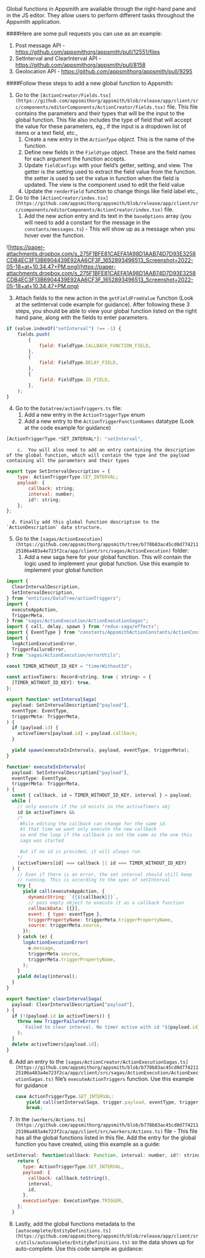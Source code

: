 Global functions in Appsmith are available through the right-hand pane and in the JS editor. They allow users to perform different tasks throughout the Appsmith application.

####Here are some pull requests you can use as an example:

1. Post message API - https://github.com/appsmithorg/appsmith/pull/12551/files
2. SetInterval and ClearInterval API - https://github.com/appsmithorg/appsmith/pull/8158
3. Geolocation API - https://github.com/appsmithorg/appsmith/pull/9295

####Follow these steps to add a new global function to Appsmith:

1. Go to the `[ActionCreator/Fields.tsx](https://github.com/appsmithorg/appsmith/blob/release/app/client/src/components/editorComponents/ActionCreator/Fields.tsx)` file. This file contains the parameters and their types that will be the input to the global function. This file also includes the type of field that will accept the value for these parameters, eg., if the input is a dropdown list of items or a text field, etc.,
    1. Create a new entry in the *`ActionType` object.* This is the name of the function.
    2. Define new fields in the `Fieldtype` object. These are the field names for each argument the function accepts.
    3. Update `fieldConfigs` with your field’s getter, setting, and view. The getter is the setting used to extract the field value from the function. the setter is used to set the value in function when the field is updated. The view is the component used to edit the field value
    4. Update the `renderField` function to change things like field label etc.,
2. Go to the `[ActionCreator/index.tsx](https://github.com/appsmithorg/appsmith/blob/release/app/client/src/components/editorComponents/ActionCreator/index.tsx)` file.
    1. Add the new action entry and its text in the `baseOptions` array (you will need to add a constant for the message in the `constants/messages.ts`) - This will show up as a message when you hover over the function.

![https://paper-attachments.dropbox.com/s_275F1BFE81CAEFA1A98D1AAB74D7D93E3258CDB4EC3F13B6904439E92AA6CF3F_1652893496513_Screenshot+2022-05-18+at+10.34.47+PM.png](https://paper-attachments.dropbox.com/s_275F1BFE81CAEFA1A98D1AAB74D7D93E3258CDB4EC3F13B6904439E92AA6CF3F_1652893496513_Screenshot+2022-05-18+at+10.34.47+PM.png)

3. Attach fields to the new action in the `getFieldFromValue` function (Look at the setInterval code example for guidance). After following these 3 steps, you should be able to view your global function listed on the right hand pane, along with the fields to enter parameters.

```jsx
if (value.indexOf("setInterval") !== -1) {
	fields.push(
		{
			field: FieldType.CALLBACK_FUNCTION_FIELD,
		},
		{
			field: FieldType.DELAY_FIELD,
		},
		{
			field: FieldType.ID_FIELD,
		},
	);
}
```

4. Go to the `Datatree/actionTriggers.ts` file:
    1. Add a new entry in the `ActionTriggerType` enum
    2. Add a new entry to the `ActionTriggerFunctionNames` datatype (Look at the code example for guidance)

```jsx
[ActionTriggerType.*SET_INTERVAL*]: "setInterval",
```

        c.  You will also need to add an entry containing the description of the global function, which will contain the type and the payload containing all the parameters and their types

```jsx
export type SetIntervalDescription = {
	type: ActionTriggerType.SET_INTERVAL;
	payload: {
		callback: string;
		interval: number;
		id?: string;
	};
};
```

      d. Finally add this global function description to the `ActionDescription` data structure.

5. Go to the `[sagas/ActionExecution](https://github.com/appsmithorg/appsmith/tree/b778b83ac45cd0d77421125106a483a4e723f2ca/app/client/src/sagas/ActionExecution)` folder:
    1. Add a new saga here for your global function. This will contain the logic used to implement your global function. Use this example to implement your global function

```jsx
import {
  ClearIntervalDescription,
  SetIntervalDescription,
} from "entities/DataTree/actionTriggers";
import {
  executeAppAction,
  TriggerMeta,
} from "sagas/ActionExecution/ActionExecutionSagas";
import { call, delay, spawn } from "redux-saga/effects";
import { EventType } from "constants/AppsmithActionConstants/ActionConstants";
import {
  logActionExecutionError,
  TriggerFailureError,
} from "sagas/ActionExecution/errorUtils";

const TIMER_WITHOUT_ID_KEY = "timerWithoutId";

const activeTimers: Record<string, true | string> = {
  [TIMER_WITHOUT_ID_KEY]: true,
};

export function* setIntervalSaga(
  payload: SetIntervalDescription["payload"],
  eventType: EventType,
  triggerMeta: TriggerMeta,
) {
  if (payload.id) {
    activeTimers[payload.id] = payload.callback;
  }

  yield spawn(executeInIntervals, payload, eventType, triggerMeta);
}

function* executeInIntervals(
  payload: SetIntervalDescription["payload"],
  eventType: EventType,
  triggerMeta: TriggerMeta,
) {
  const { callback, id = TIMER_WITHOUT_ID_KEY, interval } = payload;
  while (
    // only execute if the id exists in the activeTimers obj
    id in activeTimers &&
    /*
     While editing the callback can change for the same id.
     At that time we want only execute the new callback
     so end the loop if the callback is not the same as the one this
     saga was started

     But if no id is provided, it will always run
    */
    (activeTimers[id] === callback || id === TIMER_WITHOUT_ID_KEY)
  ) {
    // Even if there is an error, the set interval should still keep
    // running. This is according to the spec of setInterval
    try {
      yield call(executeAppAction, {
        dynamicString: `{{${callback}}}`,
        // pass empty object to execute it as a callback function
        callbackData: [{}],
        event: { type: eventType },
        triggerPropertyName: triggerMeta.triggerPropertyName,
        source: triggerMeta.source,
      });
    } catch (e) {
      logActionExecutionError(
        e.message,
        triggerMeta.source,
        triggerMeta.triggerPropertyName,
      );
    }
    yield delay(interval);
  }
}

export function* clearIntervalSaga(
  payload: ClearIntervalDescription["payload"],
) {
  if (!(payload.id in activeTimers)) {
    throw new TriggerFailureError(
      `Failed to clear interval. No timer active with id "${payload.id}"`,
    );
  }
  delete activeTimers[payload.id];
}
```

6. Add an entry to the `[sagas/ActionCreator/ActionExecutionSagas.ts](https://github.com/appsmithorg/appsmith/blob/b778b83ac45cd0d77421125106a483a4e723f2ca/app/client/src/sagas/ActionExecution/ActionExecutionSagas.ts)` file’s `executeActionTriggers` function. Use this example for guidance

    ```jsx
    case ActionTriggerType.SET_INTERVAL:
        yield call(setIntervalSaga, trigger.payload, eventType, triggerMeta);
        break;
    ```

7. In the `[workers/Actions.ts](https://github.com/appsmithorg/appsmith/blob/b778b83ac45cd0d77421125106a483a4e723f2ca/app/client/src/workers/Actions.ts)` file - This file has all the global functions listed in this file. Add the entry for the global function you have created, using this example as a guide:

```jsx
setInterval: function(callback: Function, interval: number, id?: string) {
    return {
      type: ActionTriggerType.SET_INTERVAL,
      payload: {
        callback: callback.toString(),
        interval,
        id,
      },
      executionType: ExecutionType.TRIGGER,
    };
  }
```

8. Lastly, add the global functions metadata to the `[autocomplete/EntityDefinitions.ts](https://github.com/appsmithorg/appsmith/blob/release/app/client/src/utils/autocomplete/EntityDefinitions.ts)` so the data shows up for auto-complete. Use this code sample as guidance:
